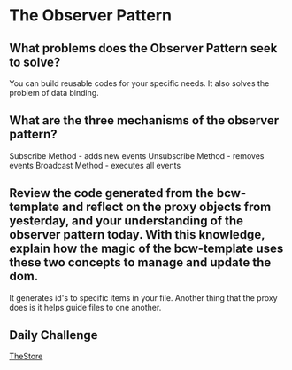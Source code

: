 # The Observer Pattern

##  What problems does the Observer Pattern seek to solve?

You can build reusable codes for your specific needs. It also solves the problem of data binding.

## What are the three mechanisms of the observer pattern?

Subscribe Method - adds new events
Unsubscribe Method - removes events
Broadcast Method - executes all events

## Review the code generated from the bcw-template and reflect on the proxy objects from yesterday, and your understanding of the observer pattern today. With this knowledge, explain how the magic of the bcw-template uses these two concepts to manage and update the dom.

It generates id's to specific items in your file. Another thing that the proxy does is it helps guide files to one another.

## Daily Challenge
[TheStore](https://derekshain.github.io/TheStore)